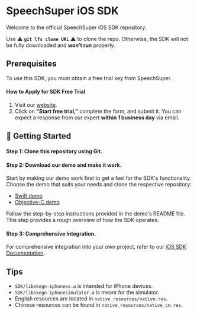 # SpeechSuper iOS SDK

Welcome to the official SpeechSuper iOS SDK repository.

Use ⚠️ **``git lfs clone URL``** ⚠️ to clone the repo. Otherwise, the SDK will not be fully downloaded and **won’t run** properly.

## Prerequisites

To use this SDK, you must obtain a free trial key from SpeechSuper.

#### How to Apply for SDK Free Trial
1. Visit our [website](https://www.speechsuper.com).
2. Click on **"Start free trial,"** complete the form, and submit it. You can expect a response from our expert **within 1 business day** via email.

## 🚀 Getting Started

#### Step 1: Clone this repository using Git.
#### Step 2: Download our demo and make it work.
Start by making our demo work first to get a feel for the SDK's functionality. Choose the demo that suits your needs and clone the respective repository:

   - [Swift demo](https://github.com/speechsuper/SpeechSuper-SDK-iOS-Swift-Demo)
   - [Objective-C demo](https://github.com/speechsuper/SpeechSuper-SDK-iOS-ObjectiveC-Demo)

Follow the step-by-step instructions provided in the demo's README file. This step provides a rough overview of how the SDK operates.
#### Step 3: Comprehensive Integration.
For comprehensive integration into your own project, refer to our [iOS SDK Documentation](https://docs.speechsuper.com/#/./Native/iOS.md).


## Tips
- `SDK/libskegn-iphoneos.a` is intended for iPhone devices.
- `SDK/libskegn-iphonesimulator.a` is meant for the simulator.
- English resources are located in `native_resources/native.res`.
- Chinese resources can be found in `native_resources/native_cn.res`.

